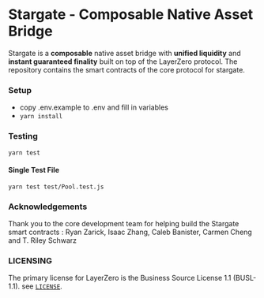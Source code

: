 # Stargate - Composable Native Asset Bridge

Stargate is a **composable** native asset bridge with **unified liquidity**  and **instant guaranteed finality**  built on top of the LayerZero protocol. The repository contains the smart contracts of the core protocol for stargate.


### Setup
- copy .env.example to .env and fill in variables
- `yarn install`
### Testing
`yarn test`
#### Single Test File
`yarn test test/Pool.test.js`


### Acknowledgements 

Thank you to the core development team for helping build the Stargate smart contracts : Ryan Zarick, Isaac Zhang, Caleb Banister, Carmen Cheng and T. Riley Schwarz

### LICENSING

The primary license for LayerZero is the Business Source License 1.1 (BUSL-1.1). see [`LICENSE`](./LICENSE).
